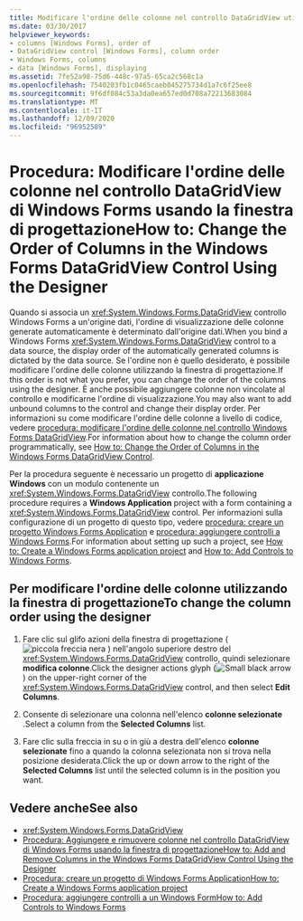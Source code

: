 ```yaml
---
title: Modificare l'ordine delle colonne nel controllo DataGridView utilizzando la finestra di progettazione
ms.date: 03/30/2017
helpviewer_keywords:
- columns [Windows Forms], order of
- DataGridView control [Windows Forms], column order
- Windows Forms, columns
- data [Windows Forms], displaying
ms.assetid: 7fe52a98-75d6-448c-97a5-65ca2c568c1a
ms.openlocfilehash: 7540203fb1c0465caeb045275734d1a7c6f25ee8
ms.sourcegitcommit: 9f6df084c53a3da0ea657ed0d708a72213683084
ms.translationtype: MT
ms.contentlocale: it-IT
ms.lasthandoff: 12/09/2020
ms.locfileid: "96952589"
---
```

# <a name="how-to-change-the-order-of-columns-in-the-windows-forms-datagridview-control-using-the-designer"></a><span data-ttu-id="258e0-102">Procedura: Modificare l'ordine delle colonne nel controllo DataGridView di Windows Forms usando la finestra di progettazione</span><span class="sxs-lookup"><span data-stu-id="258e0-102">How to: Change the Order of Columns in the Windows Forms DataGridView Control Using the Designer</span></span>

<span data-ttu-id="258e0-103">Quando si associa un <xref:System.Windows.Forms.DataGridView> controllo Windows Forms a un'origine dati, l'ordine di visualizzazione delle colonne generate automaticamente è determinato dall'origine dati.</span><span class="sxs-lookup"><span data-stu-id="258e0-103">When you bind a Windows Forms <xref:System.Windows.Forms.DataGridView> control to a data source, the display order of the automatically generated columns is dictated by the data source.</span></span> <span data-ttu-id="258e0-104">Se l'ordine non è quello desiderato, è possibile modificare l'ordine delle colonne utilizzando la finestra di progettazione.</span><span class="sxs-lookup"><span data-stu-id="258e0-104">If this order is not what you prefer, you can change the order of the columns using the designer.</span></span> <span data-ttu-id="258e0-105">È anche possibile aggiungere colonne non vincolate al controllo e modificarne l'ordine di visualizzazione.</span><span class="sxs-lookup"><span data-stu-id="258e0-105">You may also want to add unbound columns to the control and change their display order.</span></span> <span data-ttu-id="258e0-106">Per informazioni su come modificare l'ordine delle colonne a livello di codice, vedere [procedura: modificare l'ordine delle colonne nel controllo Windows Forms DataGridView](how-to-change-the-order-of-columns-in-the-windows-forms-datagridview-control.md).</span><span class="sxs-lookup"><span data-stu-id="258e0-106">For information about how to change the column order programmatically, see [How to: Change the Order of Columns in the Windows Forms DataGridView Control](how-to-change-the-order-of-columns-in-the-windows-forms-datagridview-control.md).</span></span>

<span data-ttu-id="258e0-107">Per la procedura seguente è necessario un progetto di **applicazione Windows** con un modulo contenente un <xref:System.Windows.Forms.DataGridView> controllo.</span><span class="sxs-lookup"><span data-stu-id="258e0-107">The following procedure requires a **Windows Application** project with a form containing a <xref:System.Windows.Forms.DataGridView> control.</span></span> <span data-ttu-id="258e0-108">Per informazioni sulla configurazione di un progetto di questo tipo, vedere [procedura: creare un progetto Windows Forms Application](/visualstudio/ide/step-1-create-a-windows-forms-application-project) e [procedura: aggiungere controlli a Windows Forms](how-to-add-controls-to-windows-forms.md).</span><span class="sxs-lookup"><span data-stu-id="258e0-108">For information about setting up such a project, see [How to: Create a Windows Forms application project](/visualstudio/ide/step-1-create-a-windows-forms-application-project) and [How to: Add Controls to Windows Forms](how-to-add-controls-to-windows-forms.md).</span></span>

## <a name="to-change-the-column-order-using-the-designer"></a><span data-ttu-id="258e0-109">Per modificare l'ordine delle colonne utilizzando la finestra di progettazione</span><span class="sxs-lookup"><span data-stu-id="258e0-109">To change the column order using the designer</span></span>

1. <span data-ttu-id="258e0-110">Fare clic sul glifo azioni della finestra di progettazione ( ![ piccola freccia nera ](./media/designer-actions-glyph.gif) ) nell'angolo superiore destro del <xref:System.Windows.Forms.DataGridView> controllo, quindi selezionare **modifica colonne**.</span><span class="sxs-lookup"><span data-stu-id="258e0-110">Click the designer actions glyph (![Small black arrow](./media/designer-actions-glyph.gif)) on the upper-right corner of the <xref:System.Windows.Forms.DataGridView> control, and then select **Edit Columns**.</span></span>

2. <span data-ttu-id="258e0-111">Consente di selezionare una colonna nell'elenco **colonne selezionate** .</span><span class="sxs-lookup"><span data-stu-id="258e0-111">Select a column from the **Selected Columns** list.</span></span>

3. <span data-ttu-id="258e0-112">Fare clic sulla freccia in su o in giù a destra dell'elenco **colonne selezionate** fino a quando la colonna selezionata non si trova nella posizione desiderata.</span><span class="sxs-lookup"><span data-stu-id="258e0-112">Click the up or down arrow to the right of the **Selected Columns** list until the selected column is in the position you want.</span></span>

## <a name="see-also"></a><span data-ttu-id="258e0-113">Vedere anche</span><span class="sxs-lookup"><span data-stu-id="258e0-113">See also</span></span>

- <xref:System.Windows.Forms.DataGridView>
- [<span data-ttu-id="258e0-114">Procedura: Aggiungere e rimuovere colonne nel controllo DataGridView di Windows Forms usando la finestra di progettazione</span><span class="sxs-lookup"><span data-stu-id="258e0-114">How to: Add and Remove Columns in the Windows Forms DataGridView Control Using the Designer</span></span>](add-and-remove-columns-in-the-datagrid-using-the-designer.md)
- [<span data-ttu-id="258e0-115">Procedura: creare un progetto di Windows Forms Application</span><span class="sxs-lookup"><span data-stu-id="258e0-115">How to: Create a Windows Forms application project</span></span>](/visualstudio/ide/step-1-create-a-windows-forms-application-project)
- [<span data-ttu-id="258e0-116">Procedura: aggiungere controlli a un Windows Form</span><span class="sxs-lookup"><span data-stu-id="258e0-116">How to: Add Controls to Windows Forms</span></span>](how-to-add-controls-to-windows-forms.md)
